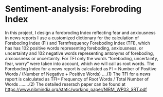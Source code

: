# Sentiment-analysis: Forebroding Index
In this project, I design a forebroding Index reflecting fear and anxiousness in news reports
I use a customized dictionary for the calculation of Foreboding Index (FI) and Termfrequency Foreboding Index (TFI), which has has 102 positive words representing foreboding, anxiousness, or uncertainty and 102 negative words representing antonyms of foreboding, anxiousness or
uncertainty. 
For TFI only the words “foreboding, uncertainty, fear, worry” were taken into account, which we will call as root words.
The Foreboding Index for a news report is calculated as
FI = Number of Positive Words / (Number of Negative + Positive Words) ….(1)
The TFI for a news report is calculated as
TFI= Frequency of Root Words / Total Number of Words ……..(2)
The detailed reserach paper can be found at https://www.nibmindia.org/static/working_paper/NIBM_WP03_SRT.pdf
